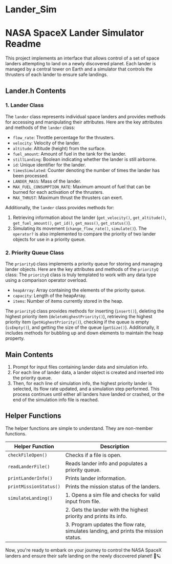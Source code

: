 # Lander_Sim
# NASA SpaceX Lander Simulator Readme

This project implements an interface that allows control of a set of space landers attempting to land on a newly discovered planet. Each lander is managed by a central tower on Earth and a simulator that controls the thrusters of each lander to ensure safe landings.

## Lander.h Contents

### 1. Lander Class

The `lander` class represents individual space landers and provides methods for accessing and manipulating their attributes. Here are the key attributes and methods of the `lander` class:

- `flow_rate`: Throttle percentage for the thrusters.
- `velocity`: Velocity of the lander.
- `altitude`: Altitude (height) from the surface.
- `fuel_amount`: Amount of fuel in the tank for the lander.
- `stillLanding`: Boolean indicating whether the lander is still airborne.
- `id`: Unique identifier for the lander.
- `timesSimulated`: Counter denoting the number of times the lander has been processed.
- `LANDER_MASS`: Mass of the lander.
- `MAX_FUEL_CONSUMPTION_RATE`: Maximum amount of fuel that can be burned for each activation of the thrusters.
- `MAX_THRUST`: Maximum thrust the thrusters can exert.

Additionally, the `lander` class provides methods for:
1. Retrieving information about the lander (`get_velocity()`, `get_altitude()`, `get_fuel_amount()`, `get_id()`, `get_mass()`, `get_status()`).
2. Simulating its movement (`change_flow_rate()`, `simulate()`). The `operator?` is also implemented to compare the priority of two lander objects for use in a priority queue.

### 2. Priority Queue Class

The `priorityQ` class implements a priority queue for storing and managing lander objects. Here are the key attributes and methods of the `priorityQ` class: The `priorityQ` class is truly templated to work with any data type using a comparison operator overload.

- `heapArray`: Array containing the elements of the priority queue.
- `capacity`: Length of the heapArray.
- `items`: Number of items currently stored in the heap.

The `priorityQ` class provides methods for inserting (`insert()`), deleting the highest priority item (`deleteHighestPriority()`), retrieving the highest priority item (`getHighestPriority()`), checking if the queue is empty (`isEmpty()`), and getting the size of the queue (`getSize()`). Additionally, it includes methods for bubbling up and down elements to maintain the heap property.

## Main Contents

1. Prompt for input files containing lander data and simulation info.
2. For each line of lander data, a lander object is created and inserted into the priority queue.
3. Then, for each line of simulation info, the highest priority lander is selected, its flow rate updated, and a simulation step performed. This process continues until either all landers have landed or crashed, or the end of the simulation info file is reached.

## Helper Functions

The helper functions are simple to understand. They are non-member functions.

| Helper Function   | Description                                                              |
|-------------------|--------------------------------------------------------------------------|
| `checkFileOpen()` | Checks if a file is open.                                                |
| `readLanderFile()`| Reads lander info and populates a priority queue.                         |
| `printLanderInfo()` | Prints lander information.                                             |
| `printMissionStatus()` | Prints the mission status of the landers.                             |
| `simulateLanding()` | 1. Opens a sim file and checks for valid input from file.                |
|                     | 2. Gets the lander with the highest priority and prints its info.        |
|                     | 3. Program updates the flow rate, simulates landing, and prints the mission status. |

Now, you're ready to embark on your journey to control the NASA SpaceX landers and ensure their safe landing on the newly discovered planet! 🚀🪐
